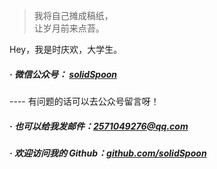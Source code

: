 > 我将自己摊成稿纸，  
> 让岁月前来点苔。

Hey，我是时庆欢，大学生。

##### · 微信公众号： [solidSpoon](/PublicNumber)
---- 有问题的话可以去公众号留言呀！

##### · 也可以给我发邮件：[2571049276@qq.com](mailto:2571049276@qq.com)

##### · 欢迎访问我的 Github：[github.com/solidSpoon](https://github.com/solidSpoon)